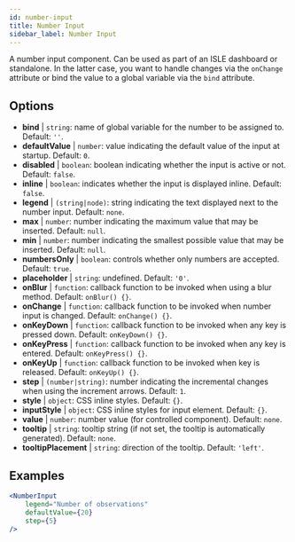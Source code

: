 ```yaml
---
id: number-input
title: Number Input
sidebar_label: Number Input
---
```


A number input component. Can be used as part of an ISLE dashboard or standalone. In the latter case, you want to handle changes via the `onChange` attribute or bind the value to a global variable via the `bind` attribute.

## Options

* __bind__ | `string`: name of global variable for the number to be assigned to. Default: `''`.
* __defaultValue__ | `number`: value indicating the default value of the input at startup. Default: `0`.
* __disabled__ | `boolean`: boolean indicating whether the input is active or not. Default: `false`.
* __inline__ | `boolean`: indicates whether the input is displayed inline. Default: `false`.
* __legend__ | `(string|node)`: string indicating the text displayed next to the number input. Default: `none`.
* __max__ | `number`: number indicating the maximum value that may be inserted. Default: `null`.
* __min__ | `number`: number indicating the smallest possible value that may be inserted. Default: `null`.
* __numbersOnly__ | `boolean`: controls whether only numbers are accepted. Default: `true`.
* __placeholder__ | `string`: undefined. Default: `'0'`.
* __onBlur__ | `function`: callback function to be invoked when using a blur method. Default: `onBlur() {}`.
* __onChange__ | `function`: callback function to be invoked when number input is changed. Default: `onChange() {}`.
* __onKeyDown__ | `function`: callback function to be invoked when any key is pressed down. Default: `onKeyDown() {}`.
* __onKeyPress__ | `function`: callback function to be invoked when any key is entered. Default: `onKeyPress() {}`.
* __onKeyUp__ | `function`: callback function to be invoked when key is released. Default: `onKeyUp() {}`.
* __step__ | `(number|string)`: number indicating the incremental changes when using the increment arrows. Default: `1`.
* __style__ | `object`: CSS inline styles. Default: `{}`.
* __inputStyle__ | `object`: CSS inline styles for input element. Default: `{}`.
* __value__ | `number`: number value (for controlled component). Default: `none`.
* __tooltip__ | `string`: tooltip string (if not set, the tooltip is automatically generated). Default: `none`.
* __tooltipPlacement__ | `string`: direction of the tooltip. Default: `'left'`.


## Examples

```jsx live
<NumberInput
    legend="Number of observations"
    defaultValue={20}
    step={5}
/>
```

